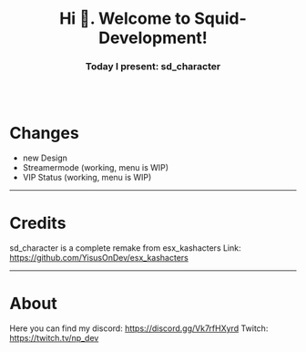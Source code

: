 <h1 align="center">Hi 👋. Welcome to Squid-Development!</h1>
<h3 align="center">Today I present: sd_character</h3>

<br>
<br>

# Changes
- new Design
- Streamermode (working, menu is WIP)
- VIP Status (working, menu is WIP)

---

# Credits
sd_character is a complete remake from esx_kashacters
Link: https://github.com/YisusOnDev/esx_kashacters

---

# About
Here you can find my discord: https://discord.gg/Vk7rfHXyrd
Twitch: https://twitch.tv/np_dev